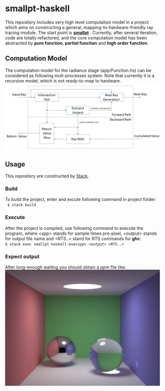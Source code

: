 # smallpt-haskell
This repository includes very high level computation model in a project which aims on constructing a general, mapping-to-hardware-friendly ray tracing module. The start point is [**smallpt**](https://www.kevinbeason.com/smallpt/) . Currently, after several iteration, code are totally refactored, and the core computation model has been abstracted by **pure function**, **partial function** and **high order function**.

## Computation Model
The computation model for the radiance stage (app/Function.hs) can be considered as following mult-processes system. Note that currently it is a recursive model, which is not *ready-to-map* to hardware. 
![alt text](./sample_image/radiance.jpg)

## Usage
This repository are constructed by [Stack](https://docs.haskellstack.org/en/stable/README/).

### Build
To build the project, enter and excute following command in project folder:  
` $ stack build`

### Execute
After the project is compiled, use following command to execute the program, where *\<spp\>* stands for sample times pre-pixel,  *\<output\>* stands for output file name and *\<RTS..\>* stand for RTS commands for **ghc**:  
` $ stack exec smallpt-haskell-exe `*`<spp>`*` `*`<output>`*` `*`<RTS..> `*

### Expect output
After long-enough waiting you should obtain a *ppm* file like:  
![alt text](./sample_image/2000.png)
